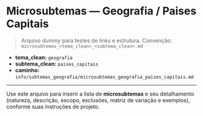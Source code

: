# Microsubtemas — Geografia / Paises Capitais

> Arquivo *dummy* para testes de links e estrutura.
> Convenção: `microsubtemas_<tema_clean>_<subtema_clean>.md`

- **tema_clean:** `geografia`
- **subtema_clean:** `paises_capitais`
- **caminho:** `info/subtemas_geografia/microsubtemas_geografia_paises_capitais.md`

---

Use este arquivo para inserir a lista de **microsubtemas** e seu detalhamento (natureza, descrição, escopo, exclusões, matriz de variação e exemplos), conforme suas instruções de projeto.

